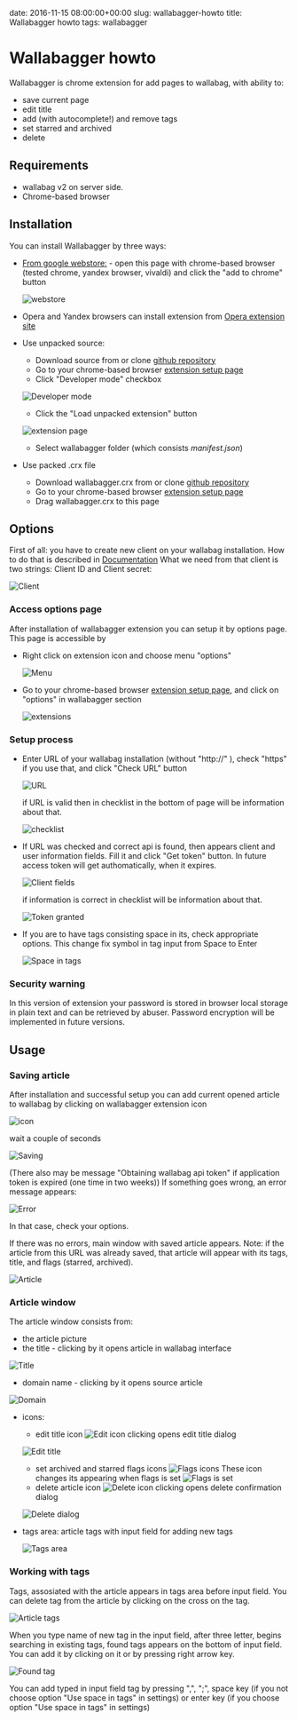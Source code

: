 date: 2016-11-15 08:00:00+00:00
slug: wallabagger-howto
title: Wallabagger howto
tags: wallabagger

# Wallabagger howto

Wallabagger is chrome extension for add pages to wallabag, with ability to:

- save current page
- edit title
- add (with autocomplete!) and remove tags
- set starred and  archived
- delete

## Requirements

- wallabag v2 on server side.
- Chrome-based browser

## Installation

You can install Wallabagger by three ways:

- [From google webstore:](https://chrome.google.com/webstore/detail/wallabagger/gbmgphmejlcoihgedabhgjdkcahacjlj) - open this page with chrome-based browser (tested chrome, yandex browser, vivaldi) and click the "add to chrome" button

  ![webstore](/images/wallabagger/inst-webstore.png)

- Opera and Yandex browsers can install extension from [Opera extension site](https://addons.opera.com/ru/extensions/details/wallabagger/)

- Use unpacked source:
  - Download source from or clone [github repository](https://github.com/rurik19/wallabagger)
  - Go to your chrome-based browser [extension setup page](chrome://extensions)
  - Click "Developer mode" checkbox

  ![Developer mode](/images/wallabagger/inst-developermode.png)

  - Click the "Load unpacked extension" button

  ![extension page](/images/wallabagger/inst-extensionbutton.png)

  - Select wallabagger folder (which consists *manifest.json*)

- Use packed .crx file
  - Download wallabagger.crx from or clone [github repository](https://github.com/rurik19/wallabagger)
  - Go to your chrome-based browser [extension setup page](chrome://extensions)
  - Drag wallabagger.crx to this page


## Options

First of all: you have to create new client on your wallabag installation. How to do that is described in [Documentation](http://doc.wallabag.org/en/master/developer/api.html#creating-a-new-api-client)
What we need from that client is two strings: Client ID and Client secret:

   ![Client](/images/wallabagger/opt-client.png)

### Access options page

After installation of wallabagger extension you can setup it by options page. This page is accessible by

- Right click on extension icon and choose menu "options"

   ![Menu](/images/wallabagger/opt-menu.png)

- Go to your chrome-based browser [extension setup page](chrome://extensions), and click on "options" in wallabagger section

   ![extensions](/images/wallabagger/opt-ext-optlink.png)

### Setup process

- Enter URL of your wallabag installation (without "http://" ), check "https" if you use that, and click "Check URL" button

   ![URL](/images/wallabagger/opt-url.png)

   if URL is valid then in checklist in the bottom of page will be information about that.

   ![checklist](/images/wallabagger/opt-checklist.png)

- If URL was checked and correct api is found, then appears client and user information fields. Fill it and click "Get token" button. In future access token will get authomatically, when it expires.

   ![Client fields](/images/wallabagger/opt-clientfields.png)

    if information is correct in checklist will be information about that.

   ![Token granted](/images/wallabagger/opt-granted.png)

- If you are to have tags consisting space in its, check appropriate options. This change fix symbol in tag input from Space to Enter

   ![Space in tags](/images/wallabagger/opt-spaceintags.png)

### Security warning

In this version of extension your password is stored in browser local storage in plain text and can be retrieved by abuser. Password encryption will be implemented in future versions.


## Usage

### Saving article

After installation and successful setup you can add current opened article to wallabag by clicking on wallabagger extension icon

   ![icon](/images/wallabagger/use-icon.png)

wait a couple of seconds

   ![Saving](/images/wallabagger/use-saving.png)

(There also may be message "Obtaining wallabag api token" if application token is expired (one time in two weeks))
If something goes wrong, an error message appears:

   ![Error](/images/wallabagger/use-error.png)

In that case, check your options.

If there was no errors, main window with saved article appears. Note: if the article from this URL was already saved, that article will appear with its tags, title, and flags (starred, archived).

![Article](/images/wallabagger/use-article.png)

### Article window

The article window consists from:

- the article picture
- the title - clicking by it opens article in wallabag interface

![Title](/images/wallabagger/use-title.png)

- domain name - clicking by it opens source article

![Domain](/images/wallabagger/use-domain.png)

- icons:
  - edit title icon ![Edit icon](images/use-editicon.png) clicking opens edit title dialog

   ![Edit title](/images/wallabagger/use-edittitle.png)

  - set archived and starred flags icons ![Flags icons](/images/Wallabagger/use-flagsicons.png) These icon changes its appearing when flags is set ![Flags is set](/images/wallabagger/use-flagsset.png)
  - delete article icon ![Delete icon](/images/wallabag/use-deleteicon.png) clicking opens delete confirmation dialog

   ![Delete dialog](/images/wallabagger/use-deletedialog.png)

- tags area: article tags with input field for adding new tags

   ![Tags area](/images/wallabagger/use-tagsarea.png)

### Working with tags

Tags, assosiated with the article appears in tags area before input field. You can delete tag from the article by clicking on the cross on the tag.

   ![Article tags](/images/wallabagger/use-articletags.png)

When you type name of new tag in the input field, after three letter, begins searching in existing tags, found tags appears on the bottom of input field. You can add it by clicking on it or by pressing right arrow key.

   ![Found tag](/images/wallabagger/use-foundtag.png)

You can add typed in input field tag by pressing ",", ";", space key (if you not choose option "Use space in tags" in settings) or enter key (if you choose option "Use space in tags" in settings)
